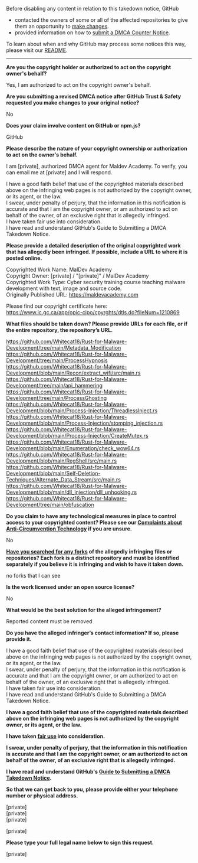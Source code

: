 Before disabling any content in relation to this takedown notice, GitHub
- contacted the owners of some or all of the affected repositories to give them an opportunity to [make changes](https://docs.github.com/en/github/site-policy/dmca-takedown-policy#a-how-does-this-actually-work).
- provided information on how to [submit a DMCA Counter Notice](https://docs.github.com/en/articles/guide-to-submitting-a-dmca-counter-notice).

To learn about when and why GitHub may process some notices this way, please visit our [README](https://github.com/github/dmca/blob/master/README.md#anatomy-of-a-takedown-notice).

---

**Are you the copyright holder or authorized to act on the copyright owner's behalf?**

Yes, I am authorized to act on the copyright owner's behalf.

**Are you submitting a revised DMCA notice after GitHub Trust & Safety requested you make changes to your original notice?**

No

**Does your claim involve content on GitHub or npm.js?**

GitHub

**Please describe the nature of your copyright ownership or authorization to act on the owner's behalf.**

I am [private], authorized DMCA agent for Maldev Academy. To verify, you can email me at [private] and I will respond.

I have a good faith belief that use of the copyrighted materials described above on the infringing web pages is not authorized by the copyright owner, or its agent, or the law.  
I swear, under penalty of perjury, that the information in this notification is accurate and that I am the copyright owner, or am authorized to act on behalf of the owner, of an exclusive right that is allegedly infringed.  
I have taken fair use into consideration.  
I have read and understand GitHub's Guide to Submitting a DMCA Takedown Notice.

**Please provide a detailed description of the original copyrighted work that has allegedly been infringed. If possible, include a URL to where it is posted online.**

Copyrighted Work Name: MalDev Academy  
Copyright Owner: [private] / "[private]" / MalDev Academy  
Copyrighted Work Type: Cyber security training course teaching malware development with text, image and source code.  
Originally Published URL: https://maldevacademy.com

Please find our copyright certificate here:  
https://www.ic.gc.ca/app/opic-cipo/cpyrghts/dtls.do?fileNum=1210869

**What files should be taken down? Please provide URLs for each file, or if the entire repository, the repository’s URL.**

https://github.com/Whitecat18/Rust-for-Malware-Development/tree/main/Metadata_Modification  
https://github.com/Whitecat18/Rust-for-Malware-Development/tree/main/ProcessHypnosis  
https://github.com/Whitecat18/Rust-for-Malware-Development/blob/main/Recon/extract_wifi/src/main.rs  
https://github.com/Whitecat18/Rust-for-Malware-Development/tree/main/api_hammering  
https://github.com/Whitecat18/Rust-for-Malware-Development/tree/main/ProcessGhosting  
https://github.com/Whitecat18/Rust-for-Malware-Development/blob/main/Process-Injection/ThreadlessInject.rs  
https://github.com/Whitecat18/Rust-for-Malware-Development/blob/main/Process-Injection/stomping_injection.rs  
https://github.com/Whitecat18/Rust-for-Malware-Development/blob/main/Process-Injection/CreateMutex.rs  
https://github.com/Whitecat18/Rust-for-Malware-Development/blob/main/Enumeration/check_wow64.rs  
https://github.com/Whitecat18/Rust-for-Malware-Development/blob/main/RegShell/src/main.rs  
https://github.com/Whitecat18/Rust-for-Malware-Development/blob/main/Self-Deletion-Techniques/Alternate_Data_Stream/src/main.rs  
https://github.com/Whitecat18/Rust-for-Malware-Development/blob/main/dll_injection/dll_unhooking.rs  
https://github.com/Whitecat18/Rust-for-Malware-Development/tree/main/obfuscation

**Do you claim to have any technological measures in place to control access to your copyrighted content? Please see our <a href="https://docs.github.com/articles/guide-to-submitting-a-dmca-takedown-notice#complaints-about-anti-circumvention-technology">Complaints about Anti-Circumvention Technology</a> if you are unsure.**

No

**<a href="https://docs.github.com/articles/dmca-takedown-policy#b-what-about-forks-or-whats-a-fork">Have you searched for any forks</a> of the allegedly infringing files or repositories? Each fork is a distinct repository and must be identified separately if you believe it is infringing and wish to have it taken down.**

no forks that I can see

**Is the work licensed under an open source license?**

No

**What would be the best solution for the alleged infringement?**

Reported content must be removed

**Do you have the alleged infringer’s contact information? If so, please provide it.**

I have a good faith belief that use of the copyrighted materials described above on the infringing web pages is not authorized by the copyright owner, or its agent, or the law.  
I swear, under penalty of perjury, that the information in this notification is accurate and that I am the copyright owner, or am authorized to act on behalf of the owner, of an exclusive right that is allegedly infringed.  
I have taken fair use into consideration.  
I have read and understand GitHub's Guide to Submitting a DMCA Takedown Notice.

**I have a good faith belief that use of the copyrighted materials described above on the infringing web pages is not authorized by the copyright owner, or its agent, or the law.**

**I have taken <a href="https://www.lumendatabase.org/topics/22">fair use</a> into consideration.**

**I swear, under penalty of perjury, that the information in this notification is accurate and that I am the copyright owner, or am authorized to act on behalf of the owner, of an exclusive right that is allegedly infringed.**

**I have read and understand GitHub's <a href="https://docs.github.com/articles/guide-to-submitting-a-dmca-takedown-notice/">Guide to Submitting a DMCA Takedown Notice</a>.**

**So that we can get back to you, please provide either your telephone number or physical address.**

[private]  
[private]  
[private]  

[private]

**Please type your full legal name below to sign this request.**

[private]
